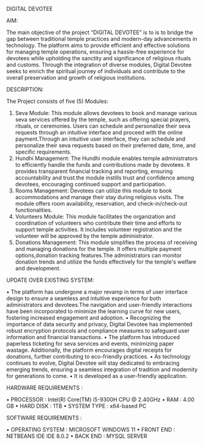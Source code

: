DIGITAL DEVOTEE

AIM:

The main objective of the project “DIGITAL DEVOTEE” is to is to bridge the gap between traditional temple practices and modern-day advancements in technology. The platform aims to provide efficient and effective solutions for managing temple operations, ensuring a hassle-free experience for devotees while upholding the sanctity and significance of religious rituals and customs. Through the integration of diverse modules, Digital Devotee seeks to enrich the spiritual journey of individuals and contribute to the overall preservation and growth of religious institutions.

DESCRIPTION:
 
The Project consists of five (5) Modules:
1)	Seva Module: This module allows devotees to book and manage various seva services offered by the temple, such as offering special prayers, rituals, or ceremonies. Users can schedule and personalize their seva requests through an intuitive interface and proceed with the online payment.Through an intuitive user interface, they can schedule and personalize their seva requests based on their preferred date, time, and specific requirements.
2)	Hundhi Management: The Hundhi module enables temple administrators to efficiently handle the funds and contributions made by devotees. It provides transparent financial tracking and reporting, ensuring accountability and trust.the module instills trust and confidence among devotees, encouraging continued support and participation.
3)	Rooms Management: Devotees can utilize this module to book accommodations and manage their stay during religious visits. The module offers room availability, reservation, and check-in/check-out functionalities.
4)	Volunteers Module: This module facilitates the organization and coordination of volunteers who contribute their time and efforts to support temple activities. It includes volunteer registration and the volunteer will be approved by the temple administrator.
5)	Donations Management: This module simplifies the process of receiving and managing donations for the temple. It offers multiple payment options,donation tracking features.The administrators can monitor donation trends and utilize the funds effectively for the temple's welfare and development.

UPDATE OVER EXISTING SYSTEM:

•	The platform has undergone a major revamp in terms of user interface design to ensure a seamless and intuitive experience for both administrators and devotees.The navigation and user-friendly interactions have been incorporated to minimize the learning curve for new users, fostering increased engagement and adoption.
•	Recognizing the importance of data security and privacy, Digital Devotee has implemented robust encryption protocols and compliance measures to safeguard user information and financial transactions.
•	The platform has introduced paperless ticketing for seva services and events, minimizing paper wastage. Additionally, the platform encourages digital receipts for donations, further contributing to eco-friendly practices.
•	As technology continues to evolve, Digital Devotee will stay dedicated to embracing emerging trends, ensuring a seamless integration of tradition and modernity for generations to come.
•	It is developed as a user-friendly application.

HARDWARE REQUIREMENTS :

•	PROCESSOR : Intel(R) Core(TM) i5-9300H CPU @ 2.40GHz
•	RAM : 4.00 GB
•	HARD DISK : 1TB
•	SYSTEM TYPE : x64-based PC

SOFTWARE REQUIREMENTS :

•	OPERATING SYSTEM : MICROSOFT WINDOWS 11
•	FRONT END : NETBEANS IDE IDE 8.0.2 
•	BACK END : MYSQL SERVER
